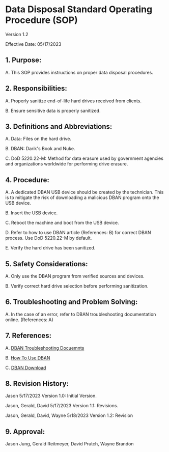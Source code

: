# Data Disposal Standard Operating Procedure (SOP)

Version 1.2

Effective Date: 05/17/2023

## 1. Purpose:

   A. This SOP provides instructions on proper data disposal procedures. 

## 2. Responsibilities:
   
   A. Properly sanitize end-of-life hard drives received from clients.
   
   B. Ensure sensitive data is properly sanitized.

## 3. Definitions and Abbreviations:

   A. Data: Files on the hard drive.

   B. DBAN: Darik's Book and Nuke.
   
   C. DoD 5220.22-M: Method for data erasure used by government agencies and organizations worldwide for performing drive erasure.
   
## 4. Procedure:

   A. A dedicated DBAN USB device should be created by the technician. This is to mitigate the risk of downloading a malicious DBAN program onto the USB device.

   B. Insert the USB device.

   C. Reboot the machine and boot from the USB device.

   D. Refer to how to use DBAN article (References: B) for correct DBAN process. Use DoD 5220.22-M by default.

   E. Verify the hard drive has been sanitized.
   
## 5. Safety Considerations:

   A. Only use the DBAN program from verified sources and devices.
   
   B. Verify correct hard drive selection before performing sanitization.

## 6. Troubleshooting and Problem Solving:

   A. In the case of an error, refer to DBAN troubleshooting documentation online. (References: A)
   
## 7. References:

   A. [DBAN Troubleshooting Docuemnts](https://dban.org/help-center/#:~:text=The%20most%20frequent%20reason%20for,when%20you%20ask%20for%20help)

   B. [How To Use DBAN](https://www.lifewire.com/how-to-erase-a-hard-drive-using-dban-2619148)
   
   C. [DBAN Download](https://dban.org/)
   
## 8. Revision History:

   Jason 5/17/2023 Version 1.0: Initial Version.
   
   Jason, Gerald, David 5/17/2023 Version 1.1: Revisions.
   
   Jason, Gerald, David, Wayne 5/18/2023 Version 1.2: Revision
   
## 9. Approval:

   Jason Jung, Gerald Reitmeyer, David Prutch, Wayne Brandon
